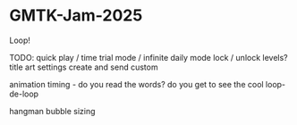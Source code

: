 # GMTK-Jam-2025
Loop!

TODO:
quick play / time trial mode / infinite
daily mode
lock / unlock levels?
title art
settings
create and send custom

animation timing - do you read the words? do you get to see the cool loop-de-loop

hangman bubble sizing